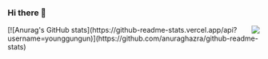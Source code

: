 ### Hi there 👋

<!--
**younggungun/younggungun** is a ✨ _special_ ✨ repository because its `README.md` (this file) appears on your GitHub profile.

Here are some ideas to get you started:

- 🔭 I’m currently working on ...
- 🌱 I’m currently learning ...
- 👯 I’m looking to collaborate on ...
- 🤔 I’m looking for help with ...
- 💬 Ask me about ...
- 📫 How to reach me: ...
- 😄 Pronouns: ...
- ⚡ Fun fact: ...
-->
<img align="right" src="https://github-readme-stats.vercel.app/api?username=younggungun&show_icons=true&icon_color=CE1D2D&text_color=718096&bg_color=ffffff&hide_title=true" />
[![Anurag's GitHub stats](https://github-readme-stats.vercel.app/api?username=younggungun)](https://github.com/anuraghazra/github-readme-stats)
